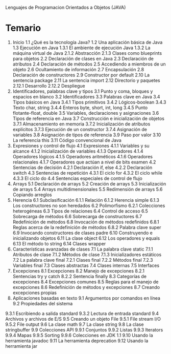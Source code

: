 Lenguajes de Programacion Orientados a Objetos (JAVA)


Temario
=========
1. Inicio
    1.1 ¿Qué es la tecnología Java?
    1.2 Una aplicación básica de Java
1.3 Ejecución en Java
          1.3.1 El ambiente de ejecución Java
          1.3.2 La máquina virtual de Java
 2.1.2 Abstracción
          2.1.3 Clases como blueprints para objetos
 2.2 Declaración de clases en Java
    2.3 Declaración de atributos
    2.4 Declaración de métodos
    2.5 Accediendo a miembros de un objeto
 2.6 Ocultamiento de información
    2.7 Encapsulación
    2.8 Declaración de constructores
    2.9 Constructor por default
2.10 La sentencia package 
    2.11 La sentencia import 
    2.12 Directorio y paquetes
            2.12.1 Desarrollo
            2.12.2 Despliegue
3. Identificadores, palabras clave y tipos 
    3.1 Punto y coma, bloques y espacios en blanco
    3.2 Identificadores
    3.3 Palabras clave en Java
 3.4 Tipos básicos en Java
          3.4.1 Tipos primitivos
          3.4.2 Lógicos-boolean
          3.4.3 Texto char, string
          3.4.4 Enteros byte, short, int, long
          3.4.5 Punto flotante-float, double
 3.5 Variables, declaraciones y asignaciones
    3.6 Tipos de referencia en Java
    3.7 Construcción e inicialización de objetos
          3.7.1 Almacenamiento en memoria 
 3.7.2 Inicialización de atributos explícitos
          3.7.3 Ejecución de un constructor
          3.7.4 Asignación de variables
    3.8 Asignación de tipos de referencia
    3.9 Paso por valor
 3.10 La referencia this
    3.11 Código convencional de Java
4. Expresiones y control de flujo
    4.1 Expresiones
          4.1.1 Variables y su alcance
4.1.2 Inicialización de variables
          4.1.3 Operadores
          4.1.4 Operadores lógicos
          4.1.5 Operadores aritméticos
          4.1.6 Operadores relacionales
          4.1.7 Operadores que actúan a nivel de bits 
examen
4.2 Sentencias de decisión
          4.2.1 Declaración if, else
          4.2.2 Declaración switch
 4.3 Sentencias  de repetición
          4.3.1 El ciclo for
          4.3.2 El ciclo while
          4.3.3 El ciclo do
    4.4 Sentencias especiales de control de flujo
5. Arrays 
5.1 Declaración de arrays
    5.2 Creación de arrays
    5.3 Inicialización de arrays
    5.4 Arrays multidimensionales
    5.5 Redimensión de arrays
    5.6 Copiando arreglos
6. Herencia 
6.1 Subclasificación
          6.1.1 Relación
          6.1.2 Herencia simple
          6.1.3 Los constructores no son heredados
    6.2 Polimorfismo
          6.2.1 Colecciones heterogéneas 
 6.3 Tipos de relaciones
    6.4 Control de acceso
    6.5 Sobrecarga de métodos
    6.6 Sobrecarga de constructores
    6.7 Redefinición de métodos 
    6.8 Invocación de métodos redefinidos
          6.8.1 Reglas acerca de la redefinición de métodos
          6.8.2 Palabra clave super
6.9	Invocando constructores de clases padre
    6.10 Construyendo e inicializando objetos
    6.11 La clase object
    6.12 Los operadores y equals
    6.13 El método to string
    6.14 Clases wrapper
7. Características avanzadas de clases
    7.1 La palabra clave static
          7.1.1 Atributos de clase
          7.1.2 Métodos de clase
          7.1.3 Inicializadores estáticos
 7.2 La  palabra clave final 
          7.2.1 Clases final
          7.2.2 Métodos final 
          7.2.3 Variables final
    7.3 Clases abstractas
    7.4 Clases internas
    7.5 Interfaces
8. Excepciones
    8.1 Excepciones
    8.2 Manejo de excepciones
          8.2.1 Sentencias try y catch 
          8.2.2 Sentencia finally 
 8.3 Categorías de excepciones
    8.4 Excepciones comunes
    8.5 Reglas para el manejo de excepciones
    8.6 Redefinición de métodos y excepciones
    8.7 Creando excepciones propias
9. Aplicaciones basadas en texto
    9.1 Argumentos por comandos en línea
    9.2 Propiedades del sistema

9.3.1 Escribiendo a salida standard 
          9.3.2 Lectura de entrada standard 
    9.4 Archivos y archivos de E/S
 9.5 Creando un objeto File
          9.5.1 File stream I/O
          9.5.2 File output
  9.6 La clase math 
    9.7 La clase string 
    9.8 La clase stringbuffer 
    9.9 Colecciones API
          9.9.1 Conjuntos
          9.9.2 Listas
  9.9.3 Iterators
          9.9.4 Mapas
          9.9.5 Sorting 
          9.9.6 Colecciones en JDK 1.1
    9.10 Usando la herramienta javadoc 
    9.11 La herramienta deprecation 
    9.12 Usando la herramienta jar 
